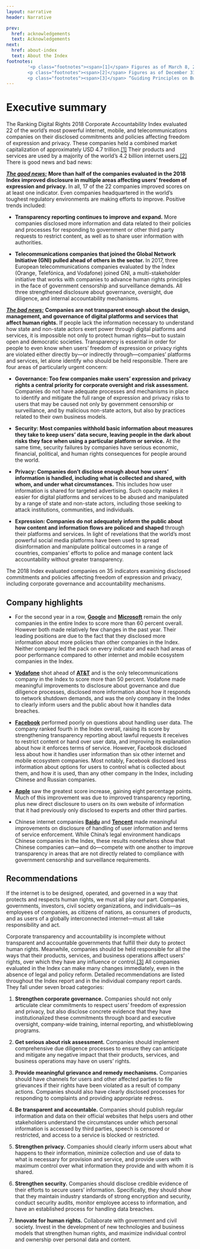 ```yaml
---
layout: narrative
header: Narrative

prev:
  href: acknowledgements
  text: Acknowledgements
next:
  href: about-index
  text: About the Index
footnotes:
        '<p class="footnotes"><span>[1]</span> Figures as of March 8, 2018. Bloomberg Markets,<a href="https://www.bloomberg.com/markets">https://www.bloomberg.com/markets</a>.</p>
        <p class="footnotes"><span>[2]</span> Figures as of December 31, 2017. “World Internet Users Statistics and 2018 World Population Stats,” Internet World Stats, accessed March 19, 2018,<a href="https://www.internetworldstats.com/stats.htm">https://www.internetworldstats.com/stats.htm</a>.</p>
        <p class="footnotes"><span>[3]</span> “Guiding Principles on Business and Human Rights” (United Nations, 2011),<a href="http://www.ohchr.org/Documents/Publications/GuidingPrinciplesBusinessHR_EN.pdf">http://www.ohchr.org/Documents/Publications/GuidingPrinciplesBusinessHR_EN.pdf</a>.</p>'
---
```


# Executive summary

The Ranking Digital Rights 2018 Corporate Accountability Index evaluated 22 of the world’s most powerful internet, mobile, and telecommunications companies on their disclosed commitments and policies affecting freedom of expression and privacy. These companies held a combined market capitalization of approximately USD 4.7 trillion.[[1]](#footnotes) Their products and services are used by a majority of the world’s 4.2 billion internet users.[[2]](#footnotes) There is good news and bad news:

<span style="text-decoration:underline;font-style:italic;font-weight:bold;">The good news:</span> **More than half of the companies evaluated in the 2018 Index improved disclosure in multiple areas affecting users’ freedom of expression and privacy.** In all, 17 of the 22 companies improved scores on at least one indicator. Even companies headquartered in the world’s toughest regulatory environments are making efforts to improve. Positive trends included:

- **Transparency reporting continues to improve and expand.** More companies disclosed more information and data related to their policies and processes for responding to government or other third party requests to restrict content, as well as to share user information with authorities.

- **Telecommunications companies that joined the Global Network Initiative (GNI) pulled ahead of others in the sector.** In 2017, three European telecommunications companies evaluated by the Index (Orange, Telefónica, and Vodafone) joined GNI, a multi-stakeholder initiative that works with companies to advance human rights principles in the face of government censorship and surveillance demands. All three strengthened disclosure about governance, oversight, due diligence, and internal accountability mechanisms.

<span style="text-decoration:underline;font-style:italic;font-weight:bold;">The bad news:</span> **Companies are not transparent enough about the design, management, and governance of digital platforms and services that affect human rights.** If people lack the information necessary to understand how state and non-state actors exert power through digital platforms and services, it is impossible not only to protect human rights—but to sustain open and democratic societies. Transparency is essential in order for people to even know when users’ freedom of expression or privacy rights are violated either directly by—or indirectly through—companies’ platforms and services, let alone identify who should be held responsible. There are four areas of particularly urgent concern:

- **Governance: Too few companies make users’ expression and privacy rights a central priority for corporate oversight and risk assessment.** Companies do not have adequate processes and mechanisms in place to identify and mitigate the full range of expression and privacy risks to users that may be caused not only by government censorship or surveillance, and by malicious non-state actors, but also by practices related to their own business models.

- **Security: Most companies withhold basic information about measures they take to keep users’ data secure, leaving people in the dark about risks they face when using a particular platform or service.** At the same time, security failures by companies have serious economic, financial, political, and human rights consequences for people around the world.

- **Privacy: Companies don’t disclose enough about how users’ information is handled, including what is collected and shared, with whom, and under what circumstances.** This includes how user information is shared for targeted advertising. Such opacity makes it easier for digital platforms and services to be abused and manipulated by a range of state and non-state actors, including those seeking to attack institutions, communities, and individuals.

- **Expression: Companies do not adequately inform the public about how content and information flows are policed and shaped** through their platforms and services. In light of revelations that the world’s most powerful social media platforms have been used to spread disinformation and manipulate political outcomes in a range of countries, companies’ efforts to police and manage content lack accountability without greater transparency.

The 2018 Index evaluated companies on 35 indicators examining disclosed commitments and policies affecting freedom of expression and privacy, including corporate governance and accountability mechanisms.

## Company highlights

- For the second year in a row, **[Google](/index2018/companies/google)** and **[Microsoft](/index2018/companies/microsoft)** remain the only companies in the entire Index to score more than 60 percent overall. However both made relatively few changes in the past year. Their leading positions are due to the fact that they disclosed more information about more policies than other companies in the Index. Neither company led the pack on every indicator and each had areas of poor performance compared to other internet and mobile ecosystem companies in the Index.

- **[Vodafone](/index2018/companies/vodafone)** shot ahead of **[AT&T](/index2018/companies/att)** and is the only telecommunications company in the Index to score more than 50 percent. Vodafone made meaningful improvements to disclosure about governance and due diligence processes, disclosed more information about how it responds to network shutdown demands, and was the only company in the Index to clearly inform users and the public about how it handles data breaches.

- **[Facebook](/index2018/companies/facebook)** performed poorly on questions about handling user data. The company ranked fourth in the Index overall, raising its score by strengthening transparency reporting about lawful requests it receives to restrict content or hand over user data, and improving its explanation about how it enforces terms of service. However, Facebook disclosed less about how it handles user information than six other internet and mobile ecosystem companies. Most notably, Facebook disclosed less information about options for users to control what is collected about them, and how it is used, than any other company in the Index, including Chinese and Russian companies.

- **[Apple](/index2018/companies/apple)** saw the greatest score increase, gaining eight percentage points. Much of this improvement was due to improved transparency reporting, plus new direct disclosure to users on its own website of information that it had previously only disclosed to experts and other third parties.

- Chinese internet companies **[Baidu](/index2018/companies/baidu)** and **[Tencent](/index2018/companies/tencent)** made meaningful improvements on disclosure of handling of user information and terms of service enforcement. While China’s legal environment handicaps Chinese companies in the Index, these results nonetheless show that Chinese companies can—and do—compete with one another to improve transparency in areas that are not directly related to compliance with government censorship and surveillance requirements.

## Recommendations

If the internet is to be designed, operated, and governed in a way that protects and respects human rights, we must all play our part. Companies, governments, investors, civil society organizations, and individuals—as employees of companies, as citizens of nations, as consumers of products, and as users of a globally interconnected internet—must all take responsibility and act.

Corporate transparency and accountability is incomplete without transparent and accountable governments that fulfill their duty to protect human rights. Meanwhile, companies should be held responsible for all the ways that their products, services, and business operations affect users’ rights, over which they have any influence or control.[[3]](#footnotes) All companies evaluated in the Index can make many changes immediately, even in the absence of legal and policy reform. Detailed recommendations are listed throughout the Index report and in the individual company report cards. They fall under seven broad categories:

1. **Strengthen corporate governance.** Companies should not only articulate clear commitments to respect users’ freedom of expression and privacy, but also disclose concrete evidence that they have institutionalized these commitments through board and executive oversight, company-wide training, internal reporting, and whistleblowing programs.

2. **Get serious about risk assessment.** Companies should implement comprehensive due diligence processes to ensure they can anticipate and mitigate any negative impact that their products, services, and business operations may have on users’ rights.

3. **Provide meaningful grievance and remedy mechanisms.** Companies should have channels for users and other affected parties to file grievances if their rights have been violated as a result of company actions. Companies should also have clearly disclosed processes for responding to complaints and providing appropriate redress.

4. **Be transparent and accountable.** Companies should publish regular information and data on their official websites that helps users and other stakeholders understand the circumstances under which personal information is accessed by third parties, speech is censored or restricted, and access to a service is blocked or restricted.

5. **Strengthen privacy.** Companies should clearly inform users about what happens to their information, minimize collection and use of data to what is necessary for provision and service, and provide users with maximum control over what information they provide and with whom it is shared.

6. **Strengthen security.** Companies should disclose credible evidence of their efforts to secure users’ information. Specifically, they should show that they maintain industry standards of strong encryption and security, conduct security audits, monitor employee access to information, and have an established process for handling data breaches.

7. **Innovate for human rights.** Collaborate with government and civil society. Invest in the development of new technologies and business models that strengthen human rights, and maximize individual control and ownership over personal data and content.